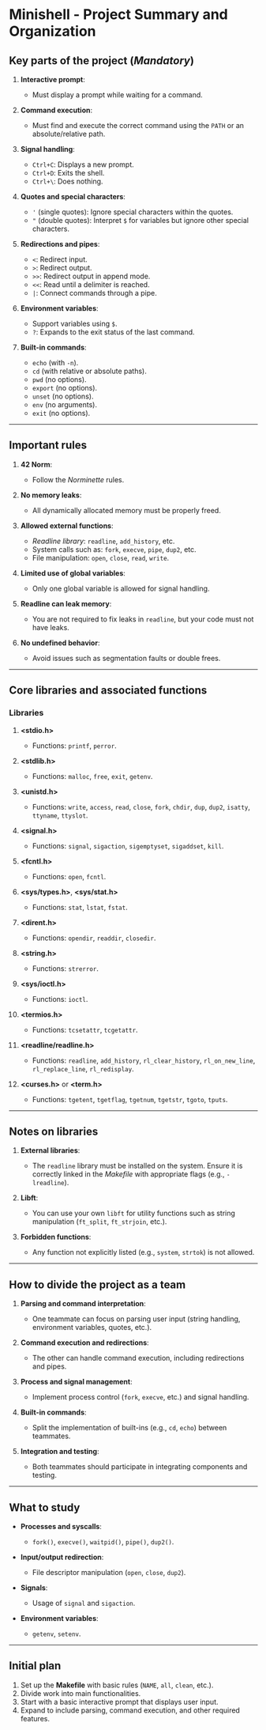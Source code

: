 # Minishell - Project Summary and Organization

## Key parts of the project (*Mandatory*)
1. **Interactive prompt**:
   - Must display a prompt while waiting for a command.

2. **Command execution**:
   - Must find and execute the correct command using the `PATH` or an absolute/relative path.

3. **Signal handling**:
   - `Ctrl+C`: Displays a new prompt.
   - `Ctrl+D`: Exits the shell.
   - `Ctrl+\`: Does nothing.

4. **Quotes and special characters**:
   - `'` (single quotes): Ignore special characters within the quotes.
   - `"` (double quotes): Interpret `$` for variables but ignore other special characters.

5. **Redirections and pipes**:
   - `<`: Redirect input.
   - `>`: Redirect output.
   - `>>`: Redirect output in append mode.
   - `<<`: Read until a delimiter is reached.
   - `|`: Connect commands through a pipe.

6. **Environment variables**:
   - Support variables using `$`.
   - `?`: Expands to the exit status of the last command.

7. **Built-in commands**:
   - `echo` (with `-n`).
   - `cd` (with relative or absolute paths).
   - `pwd` (no options).
   - `export` (no options).
   - `unset` (no options).
   - `env` (no arguments).
   - `exit` (no options).

---

## Important rules
1. **42 Norm**:
   - Follow the *Norminette* rules.

2. **No memory leaks**:
   - All dynamically allocated memory must be properly freed.

3. **Allowed external functions**:
   - *Readline library*: `readline`, `add_history`, etc.
   - System calls such as: `fork`, `execve`, `pipe`, `dup2`, etc.
   - File manipulation: `open`, `close`, `read`, `write`.

4. **Limited use of global variables**:
   - Only one global variable is allowed for signal handling.

5. **Readline can leak memory**:
   - You are not required to fix leaks in `readline`, but your code must not have leaks.

6. **No undefined behavior**:
   - Avoid issues such as segmentation faults or double frees.

---

## Core libraries and associated functions
### Libraries
1. **<stdio.h>**
   - Functions: `printf`, `perror`.

2. **<stdlib.h>**
   - Functions: `malloc`, `free`, `exit`, `getenv`.

3. **<unistd.h>**
   - Functions: `write`, `access`, `read`, `close`, `fork`, `chdir`, `dup`, `dup2`, `isatty`, `ttyname`, `ttyslot`.

4. **<signal.h>**
   - Functions: `signal`, `sigaction`, `sigemptyset`, `sigaddset`, `kill`.

5. **<fcntl.h>**
   - Functions: `open`, `fcntl`.

6. **<sys/types.h>**, **<sys/stat.h>**
   - Functions: `stat`, `lstat`, `fstat`.

7. **<dirent.h>**
   - Functions: `opendir`, `readdir`, `closedir`.

8. **<string.h>**
   - Functions: `strerror`.

9. **<sys/ioctl.h>**
   - Functions: `ioctl`.

10. **<termios.h>**
    - Functions: `tcsetattr`, `tcgetattr`.

11. **<readline/readline.h>**
    - Functions: `readline`, `add_history`, `rl_clear_history`, `rl_on_new_line`, `rl_replace_line`, `rl_redisplay`.

12. **<curses.h>** or **<term.h>**
    - Functions: `tgetent`, `tgetflag`, `tgetnum`, `tgetstr`, `tgoto`, `tputs`.

---

## Notes on libraries
1. **External libraries**:
   - The `readline` library must be installed on the system. Ensure it is correctly linked in the *Makefile* with appropriate flags (e.g., `-lreadline`).

2. **Libft**:
   - You can use your own `libft` for utility functions such as string manipulation (`ft_split`, `ft_strjoin`, etc.).

3. **Forbidden functions**:
   - Any function not explicitly listed (e.g., `system`, `strtok`) is not allowed.

---

## How to divide the project as a team
1. **Parsing and command interpretation**:
   - One teammate can focus on parsing user input (string handling, environment variables, quotes, etc.).

2. **Command execution and redirections**:
   - The other can handle command execution, including redirections and pipes.

3. **Process and signal management**:
   - Implement process control (`fork`, `execve`, etc.) and signal handling.

4. **Built-in commands**:
   - Split the implementation of built-ins (e.g., `cd`, `echo`) between teammates.

5. **Integration and testing**:
   - Both teammates should participate in integrating components and testing.

---

## What to study
- **Processes and syscalls**:
  - `fork()`, `execve()`, `waitpid()`, `pipe()`, `dup2()`.

- **Input/output redirection**:
  - File descriptor manipulation (`open`, `close`, `dup2`).

- **Signals**:
  - Usage of `signal` and `sigaction`.

- **Environment variables**:
  - `getenv`, `setenv`.

---

## Initial plan
1. Set up the **Makefile** with basic rules (`NAME`, `all`, `clean`, etc.).
2. Divide work into main functionalities.
3. Start with a basic interactive prompt that displays user input.
4. Expand to include parsing, command execution, and other required features.
